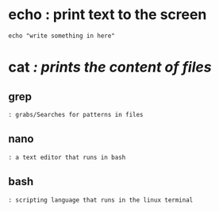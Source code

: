 
# echo **: print text to the screen**
    echo "write something in here"

# cat *: prints the content of files*

## grep 
    : grabs/Searches for patterns in files

## nano 
    : a text editor that runs in bash 

## bash 
    : scripting language that runs in the linux terminal

    

